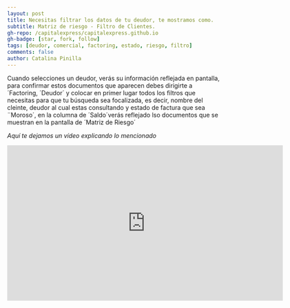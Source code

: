 ```yaml
---
layout: post
title: Necesitas filtrar los datos de tu deudor, te mostramos como.
subtitle: Matriz de riesgo - Filtro de Clientes.
gh-repo: /capitalexpress/capitalexpress.github.io
gh-badge: [star, fork, follow]
tags: [deudor, comercial, factoring, estado, riesgo, filtro]
comments: false
author: Catalina Pinilla
---
```


Cuando selecciones un deudor, verás su información reflejada en pantalla, para confirmar estos documentos que aparecen debes dirigirte a ´Factoring, ´Deudor´ y colocar en primer lugar todos los filtros que necesitas para que tu búsqueda sea focalizada, es decir, nombre del cleinte, deudor al cual estas consultando y estado de factura que sea ¨Moroso´, en la columna de ´Saldo´verás reflejado lso documentos que se muestran en la pantalla de ´Matriz de Riesgo´

<!-- imagen -->

*Aquí te dejamos un vídeo explicando lo mencionado* 


<html lang="es">
<head>
    <meta charset="UTF-8">
    <meta name="viewport" content="width=device-width, initial-scale=1.0">
    <title>Reproducir Video desde Google Drive</title>
</head>
<body>
    <iframe src="https://cdn.capitalexpress.cl/video/Filtrarmatrizdeudordeundeudoryverificarqueelmontodelacarteramorosacoincidacon el montototal.mp4" width="640" height="360" frameborder="0" allowfullscreen="true" allow="autoplay; encrypted-media"></iframe>
</body>
